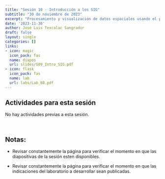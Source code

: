 ```yaml
---
title: "Sesión 10 - Introducción a los SIG"
subtitle: "30 de noviembre de 2023"
excerpt: "Procesamiento y visualización de datos espaciales usando el paquete sf"
date: '2023-11-30'
author: José Luis Texcalac Sangrador
draft: false
layout: single
categories: []
links:
- icon: magic
  icon_pack: fas
  name: diapos
  url: slides/S09_Intro_SIG.pdf
- icon: flask
  icon_pack: fas
  name: lab
  url: labs/Lab_08.pdf
---
```


## Actividades para esta sesión 

No hay actividades previas a esta sesión.

&nbsp;

## Notas:

* Revisar constantemente la página para verificar el momento en que las 
diapositivas de la sesión esten disponibles.

* Revisar constantemente la página para verificar el momento en que las 
indicaciones del laboratorio a desarrollar sean publicadas.

&nbsp;
